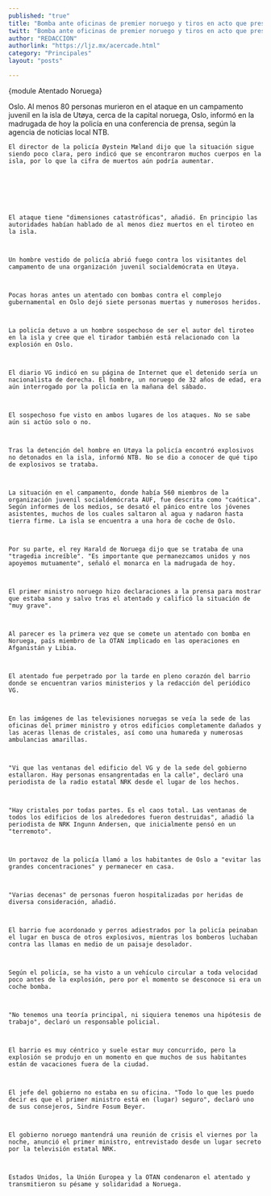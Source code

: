 ```yaml
---
published: "true"
title: "Bomba ante oficinas de premier noruego y tiros en acto que presidiría"
twitt: "Bomba ante oficinas de premier noruego y tiros en acto que presidiría"
author: "REDACCION"
authorlink: "https://ljz.mx/acercade.html"
category: "Principales"
layout: "posts"

---
```



  {module Atentado Noruega}



  Oslo. Al menos 80 personas murieron en el ataque en un campamento juvenil en la isla de Utøya, cerca de la capital noruega, Oslo, informó en la madrugada de hoy la policía en una conferencia de prensa, según la agencia de noticias local NTB.



  
    El director de la policía Øystein Mæland dijo que la situación sigue siendo poco clara, pero indicó que se encontraron muchos cuerpos en la isla, por lo que la cifra de muertos aún podría aumentar.
  
  
  
     
  
  
  
    El ataque tiene "dimensiones catastróficas", añadió. En principio las autoridades habían hablado de al menos diez muertos en el tiroteo en la isla.
  
  
  
    Un hombre vestido de policía abrió fuego contra los visitantes del campamento de una organización juvenil socialdemócrata en Utøya.
  
  
  
    Pocas horas antes un atentado con bombas contra el complejo gubernamental en Oslo dejó siete personas muertas y numerosos heridos.
  
  
  
    La policía detuvo a un hombre sospechoso de ser el autor del tiroteo en la isla y cree que el tirador también está relacionado con la explosión en Oslo.
  
  
  
    El diario VG indicó en su página de Internet que el detenido sería un nacionalista de derecha. El hombre, un noruego de 32 años de edad, era aún interrogado por la policía en la mañana del sábado.
  
  
  
    El sospechoso fue visto en ambos lugares de los ataques. No se sabe aún si actúo solo o no.
  
  
  
    Tras la detención del hombre en Utøya la policía encontró explosivos no detonados en la isla, informó NTB. No se dio a conocer de qué tipo de explosivos se trataba.
  
  
  
    La situación en el campamento, donde había 560 miembros de la organización juvenil socialdemócrata AUF, fue descrita como "caótica". Según informes de los medios, se desató el pánico entre los jóvenes asistentes, muchos de los cuales saltaron al agua y nadaron hasta tierra firme. La isla se encuentra a una hora de coche de Oslo.
  
  
  
    Por su parte, el rey Harald de Noruega dijo que se trataba de una "tragedia increíble". "Es importante que permanezcamos unidos y nos apoyemos mutuamente", señaló el monarca en la madrugada de hoy.
  
  
  
    El primer ministro noruego hizo declaraciones a la prensa para mostrar que estaba sano y salvo tras el atentado y calificó la situación de "muy grave".
  
  
  
    Al parecer es la primera vez que se comete un atentado con bomba en Noruega, país miembro de la OTAN implicado en las operaciones en Afganistán y Libia.
  
  
  
    El atentado fue perpetrado por la tarde en pleno corazón del barrio donde se encuentran varios ministerios y la redacción del periódico VG.
  
  
  
    En las imágenes de las televisiones noruegas se veía la sede de las oficinas del primer ministro y otros edificios completamente dañados y las aceras llenas de cristales, así como una humareda y numerosas ambulancias amarillas.
  
  
  
    "Vi que las ventanas del edificio del VG y de la sede del gobierno estallaron. Hay personas ensangrentadas en la calle", declaró una periodista de la radio estatal NRK desde el lugar de los hechos.
  
  
  
    "Hay cristales por todas partes. Es el caos total. Las ventanas de todos los edificios de los alrededores fueron destruidas", añadió la periodista de NRK Ingunn Andersen, que inicialmente pensó en un "terremoto".
  
  
  
    Un portavoz de la policía llamó a los habitantes de Oslo a "evitar las grandes concentraciones" y permanecer en casa.
  
  
  
    "Varias decenas" de personas fueron hospitalizadas por heridas de diversa consideración, añadió.
  
  
  
    El barrio fue acordonado y perros adiestrados por la policía peinaban el lugar en busca de otros explosivos, mientras los bomberos luchaban contra las llamas en medio de un paisaje desolador.
  
  
  
    Según el policía, se ha visto a un vehículo circular a toda velocidad poco antes de la explosión, pero por el momento se desconoce si era un coche bomba.
  
  
  
    "No tenemos una teoría principal, ni siquiera tenemos una hipótesis de trabajo", declaró un responsable policial.
  
  
  
    El barrio es muy céntrico y suele estar muy concurrido, pero la explosión se produjo en un momento en que muchos de sus habitantes están de vacaciones fuera de la ciudad.
  
  
  
    El jefe del gobierno no estaba en su oficina. "Todo lo que les puedo decir es que el primer ministro está en (lugar) seguro", declaró uno de sus consejeros, Sindre Fosum Beyer.
  
  
  
    El gobierno noruego mantendrá una reunión de crisis el viernes por la noche, anunció el primer ministro, entrevistado desde un lugar secreto por la televisión estatal NRK.
  
  
  
    Estados Unidos, la Unión Europea y la OTAN condenaron el atentado y transmitieron su pésame y solidaridad a Noruega.
  

